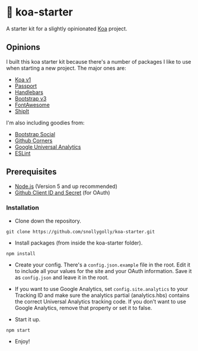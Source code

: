 # :koala: koa-starter
A starter kit for a slightly opinionated [Koa](http://koajs.com/) project.

## Opinions
I built this koa starter kit because there's a number of packages I like to use when starting a new project.  The major ones are:

* [Koa v1](http://koajs.com/)
* [Passport](http://passportjs.org/)
* [Handlebars](http://handlebarsjs.com/)
* [Bootstrap v3](http://getbootstrap.com/)
* [FontAwesome](https://fortawesome.github.io/Font-Awesome/)
* [ShipIt](https://github.com/shipitjs/shipit)

I'm also including goodies from:

* [Bootstrap Social](http://lipis.github.io/bootstrap-social/)
* [Github Corners](https://github.com/tholman/github-corners)
* [Google Universal Analytics](https://www.google.com/analytics/)
* [ESLint](http://eslint.org/)

## Prerequisites
* [Node.js](https://nodejs.org/en/) (Version 5 and up recommended)
* [Github Client ID and Secret](https://github.com/settings/developers) (for OAuth)

### Installation

* Clone down the repository.
```
git clone https://github.com/snollygolly/koa-starter.git
```

* Install packages (from inside the koa-starter folder).
```
npm install
```

* Create your config.  There's a `config.json.example` file in the root.  Edit it to include all your values for the site and your OAuth information.  Save it as `config.json` and leave it in the root.

* If you want to use Google Analytics, set `config.site.analytics` to your Tracking ID and make sure the analytics partial (analytics.hbs) contains the correct Universal Analytics tracking code.  If you don't want to use Google Analytics, remove that property or set it to false.

* Start it up.
```
npm start
```

* Enjoy!
